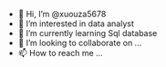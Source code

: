 - 👋 Hi, I’m @xuouza5678
- 👀 I’m interested in data analyst
- 🌱 I’m currently learning Sql database
- 💞️ I’m looking to collaborate on ...
- 📫 How to reach me ...

<!---
xuouza5678/xuouza5678 is a ✨ special ✨ repository because its `README.md` (this file) appears on your GitHub profile.
You can click the Preview link to take a look at your changes.
--->
